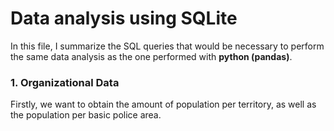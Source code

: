 # Data analysis using SQLite

In this file, I summarize the SQL queries that would be necessary to perform the same data analysis as the one performed with **python (pandas)**. 

### 1. Organizational Data

Firstly, we want to obtain the amount of population per territory, as well as the population per basic police area. 